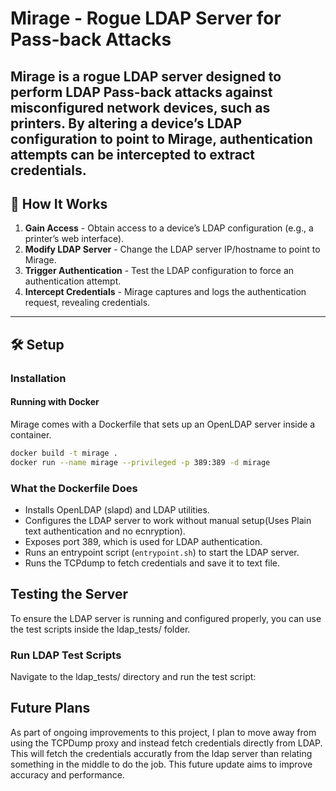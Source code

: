 # Mirage - Rogue LDAP Server for Pass-back Attacks  
Mirage is a rogue LDAP server designed to perform LDAP Pass-back attacks against misconfigured network devices, such as printers. By altering a device’s LDAP configuration to point to Mirage, authentication attempts can be intercepted to extract credentials.  
---

## 📌 How It Works  
1. **Gain Access** - Obtain access to a device’s LDAP configuration (e.g., a printer’s web interface).  
2. **Modify LDAP Server** - Change the LDAP server IP/hostname to point to Mirage.  
3. **Trigger Authentication** - Test the LDAP configuration to force an authentication attempt.  
4. **Intercept Credentials** - Mirage captures and logs the authentication request, revealing credentials.  

---

## 🛠️ Setup  
### Installation  
#### Running with Docker
Mirage comes with a Dockerfile that sets up an OpenLDAP server inside a container.
```bash
docker build -t mirage .
docker run --name mirage --privileged -p 389:389 -d mirage
```

### What the Dockerfile Does
- Installs OpenLDAP (slapd) and LDAP utilities.
- Configures the LDAP server to work without manual setup(Uses Plain text authentication and no ecnryption).
- Exposes port 389, which is used for LDAP authentication.
- Runs an entrypoint script (`entrypoint.sh`) to start the LDAP server.
- Runs the TCPdump to fetch credentials and save it to text file.

## Testing the Server
To ensure the LDAP server is running and configured properly, you can use the test scripts inside the ldap_tests/ folder.
### Run LDAP Test Scripts
Navigate to the ldap_tests/ directory and run the test script:
## Future Plans
As part of ongoing improvements to this project, I plan to move away from using the TCPDump proxy and instead fetch credentials directly from LDAP. This will fetch the credentials accuratly from the ldap server than relating something in the middle to do the job. This future update aims to improve accuracy and performance.